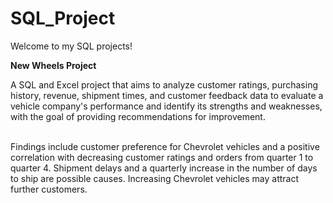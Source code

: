 # SQL_Project

Welcome to my SQL projects!

**New Wheels Project**

A SQL and Excel project that aims to analyze customer ratings, purchasing history, revenue, shipment times, 
and customer feedback data to evaluate a vehicle company's performance and identify its strengths and
weaknesses, with the goal of providing recommendations for improvement. <br><br>

Findings include customer preference for Chevrolet vehicles and a positive correlation with decreasing customer
ratings and orders from quarter 1 to quarter 4. Shipment delays and a quarterly increase in the number of days
to ship are possible causes. Increasing Chevrolet vehicles may attract further customers.
